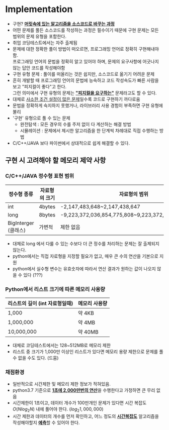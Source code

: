 # Implementation

- 구현? <u>**머릿속에 있는 알고리즘을 소스코드로 바꾸는 과정**</u>
- 어떤 문제를 풀든 소스코드를 작성하는 과정은 필수이기 때문에 구현 문제는 모든 범위의 문제 유형을 포함한다. 
- 취업 코딩테스트에서는 자주 출제됨
- 문제에 대한 정확한 풀이 방법이 떠오르면, 프로그래밍 언어로 정확히 구현해내야 함.\
프로그래밍 언어의 문법을 정확히 알고 있어야 하며, 문제의 요구사항에 어긋나지 않는 답안 코드를 작성해야함
- 구현 유형 문제 : 풀이를 떠올리는 것은 쉽지만, 소스코드로 옮기기 어려운 문제
- 흔히 개발할 때 프로그래밍 언어의 문법에 능숙하고 코드 작성속도가 빠른 사람을 보고 "피지컬이 좋다"고 한다. \
그런 의미에서 구현 유형의 문제는 <u>**"피지컬을 요구하는"**</u> 문제라고도 할 수 있다. 
- 대체로 <u>사소한 조건 설정이 많은 문제</u>일수록 코드로 구현하기 까다로움
- 문법을 정확하게 숙지하지 못했거나, 라이브러리 사용 경험이 부족하면 구현 유형에 불리
- '구현' 유형으로 풀 수 있는 문제
  - 완전탐색 : 모든 경우의 수를 주저 없이 다 계산하는 해결 방법
  - 시뮬레이션 : 문제에서 제시한 알고리즘을 한 단계씩 차례대로 직접 수행하는 방법
- C/C++/JAVA 보다 파이썬에서 상대적으로 쉽게 해결할 수 있다. 

## 구현 시 고려해야 할 메모리 제약 사항

### C/C++/JAVA 정수형 표현 범위

| 정수형 종류 | 자료형의 크기 | 자료형의 범위 |
| ---------- | ------------ | ------------ |
| int | 4bytes | -2,147,483,648~2,147,438,647 |
| long | 8bytes | -9,223,372,036,854,775,808~9,223,372,036,854,775,807 |
| BigInterger (클래스) | 가변적 | 제한 없음 |
- 대체로 long 에서 다룰 수 있는 수보다 더 큰 정수를 처리하는 문제는 잘 출제되지 않는다.
- python에서는 직접 자료형을 지정할 필요가 없고, 매우 큰 수의 연산을 기본으로 지원
- python에서 실수형 변수는 유효숫자에 따라서 연산 결과가 원하는 값이 나오지 않을 수 있다  (???)

### Python에서 리스트 크기에 따른 메모리 사용량

| 리스트의 길이 (int 자료형일때) | 메모리 사용량 |
| ---------------------------- | ------------ |
| 1,000 | 약 4KB |
| 1,000,000 | 약 4MB |
| 10,000,000 | 약 40MB |
  
- 대체로 코딩테스트에서는 128~512MB로 메모리 제한
- 리스트 중 크기가 1,000만 이상인 리스트가 있다면 메모리 용량 제한으로 문제를 풀 수 없을 수도 있다. (드뭄)
  
### 채점환경
- 일반적으로 시간제한 및 메모리 제한 정보가 적혀있음. 
- python3.7 기준으로 <u>**1초에 2,000만번의 연산**</u>을 수행한다고 가정하면 큰 무리 없음
- 시간제한이 1초이고, 데이터 개수가 100만개인 문제가 있다면 시간 복잡도 $O(Nlog_2 N)$ 내에 풀어야 한다. ($log_2 1,000,000$)
- 시간 제한과 데이터의 개수를 먼저 확인하고, 어느 정도의 <u>**시간복잡도**</u> 알고리즘을 작성해야할지 <u>**예측**</u>할 수 있어야 한다. 


